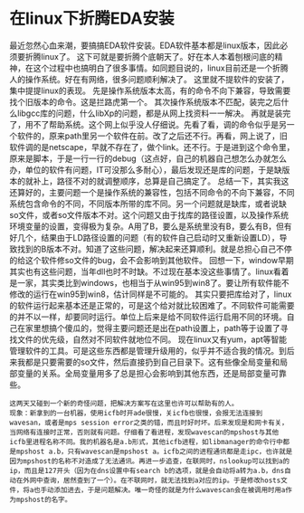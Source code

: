 # 在linux下折腾EDA安装
最近忽然心血来潮，要搞搞EDA软件安装。EDA软件基本都是linux版本，因此必须要折腾linux了。
这下可就是要折腾个底朝天了。好在本人本着刨根问底的精神，在这个过程中也搞明白了很多事情。如同题目说的，linux目前还是一个折腾人的操作系统。好在有网络，很多问题顺利解决了。
这里就不提软件的安装了，集中提提linux的表现。
先是操作系统版本太高，有的命令不向下兼容，导致需要找个旧版本的命令。这是拦路虎第一个。
其次操作系统版本不匹配，装完之后什么libgcc库的问题，什么libXp的问题，都是从网上找资料一一解决。
再就是装完了，用不了帮助系统。这个网上似乎没人仔细说。先看了看，调的命令似乎是另一个软件的，原来path里另一个软件在前。改了之后还不行。再看，网上说了，旧软件调的是netscape，早就不存在了，做个link。还不行。于是进到这个命令里，原来是脚本，于是一行一行的debug（这点好，自己的机器自己想怎么办就怎么办，单位的软件有问题，IT可没那么多耐心），最后发现还是库的问题，于是缺版本的就补上，路径不对的就调整顺序，总算是自己搞定了。
总结一下，其实我这还算好的，主要问题一个是操作系统的兼容性，包括不同命令的不向下兼容，不同系统包含命令的不同，不同版本所带的库不同。另一个问题就是缺库，或者说缺so文件，或者so文件版本不对。这个问题又由于找库的路径设置，以及操作系统环境变量的设置，变得极为复杂。A用了B，要么是系统里没有B，要么有B，但有好几个，结果由于LD路径设置的问题（有的软件自己启动时又重新设置LD），导致找到的B版本不对。知道了这些问题，解决起来还算顺利。就是总担心自己不停的给这个软件修so文件的bug，会不会影响到其他软件。
回想一下，window早期其实也有这些问题，当年dll也时不时缺。不过现在基本没这些事情了。linux看着是一家，其实类比到windows，也相当于从win95到win8了。要让所有软件能不修改的运行在win95到win8，估计同样是不可能的。
其实只要把库给对了，linux的软件运行起来基本还是正常的，可是这个给对就比较困难了。不同软件可能需要的并不以一样，却要同时运行。单位上后来是给不同软件运行启用不同的环境。自己在家里想搞个傻瓜的，觉得主要问题还是出在path设置上，path等于设置了寻找文件的优先级，自然对不同软件就地位不同。
现在linux又有yum，apt等智能管理软件的工具。可是这些东西都是管理升级用的，似乎并不适合我的情况。到后来我都是只要需要的so文件，然后直接扔到自己目录下。这有些像全局变量和局部变量的关系。全局变量用多了总是担心会影响到其他东西，还是局部变量可靠些。
~~~~~~~~~~~~~~~~~~~~~~~~~~~~~~~
这两天又碰到一个新的奇怪问题，把解决方案写在这里也许可以帮助有的人。
现象：新拿到的一台机器，使用icfb时开ade很慢，关icfb也很慢，会报无法连接到wavesan，或者是mps session error之类的错，而且时好时坏。后来发现是和网卡有关，当网络有连接时正常，否则就有问题。仔细看了看进程，发现wavescan的mpshost与其他icfb里进程名称不同。我的机器名是a.b形式，其他icfb进程，如libmanager的命令行中都是mpshost a.b，只有wavescan是mpshost a。icfb之间的进程通讯都是走ipc，也许就是因为mpshost的名称不对造成了无法通讯。再进一步追查，在联网时，nslookup可以找到a的ip，而且是127开头（因为在dns设置中有search b的选项，就是会自动将a转为a.b，dns自动在外网中查询，居然查到了一个）。在不联网时，就无法找到a对应的ip。于是修改hosts文件，将a也手动添加进去，于是问题解决。唯一奇怪的就是为什么wavescan会在被调用时用a作为mpshost的名字。
~~~~~~~~~~~~~~~~~~~~~~~~~~~~~~~~~~
 

